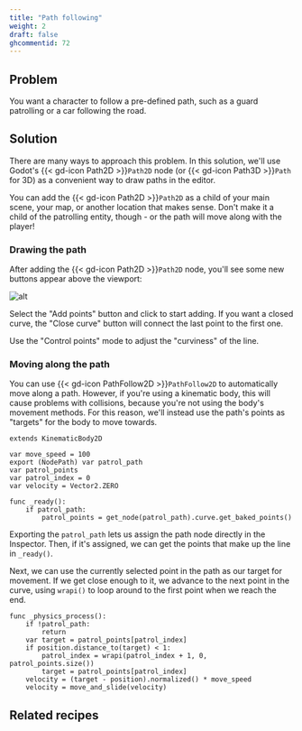 ```yaml
---
title: "Path following"
weight: 2
draft: false
ghcommentid: 72
---
```


## Problem

You want a character to follow a pre-defined path, such as a guard patrolling or a car following the road.

## Solution

There are many ways to approach this problem. In this solution, we'll use Godot's {{< gd-icon Path2D >}}`Path2D` node (or {{< gd-icon Path3D >}}`Path` for 3D) as a convenient way to draw paths in the editor.

You can add the {{< gd-icon Path2D >}}`Path2D` as a child of your main scene, your map, or another location that makes sense. Don't make it a child of the patrolling entity, though - or the path will move along with the player!

### Drawing the path

After adding the {{< gd-icon Path2D >}}`Path2D` node, you'll see some new buttons appear above the viewport:

![alt](/godot_recipes/img/path2d_buttons.png)

Select the "Add points" button and click to start adding. If you want a closed curve, the "Close curve" button will connect the last point to the first one.

Use the "Control points" mode to adjust the "curviness" of the line.

### Moving along the path

You can use {{< gd-icon PathFollow2D >}}`PathFollow2D` to automatically move along a path. However, if you're using a kinematic body, this will cause problems with collisions, because you're not using the body's movement methods. For this reason, we'll instead use the path's points as "targets" for the body to move towards.

```gdscript
extends KinematicBody2D

var move_speed = 100
export (NodePath) var patrol_path
var patrol_points
var patrol_index = 0
var velocity = Vector2.ZERO

func _ready():
    if patrol_path:
        patrol_points = get_node(patrol_path).curve.get_baked_points()
```

Exporting the `patrol_path` lets us assign the path node directly in the Inspector. Then, if it's assigned, we can get the points that make up the line in `_ready()`.

Next, we can use the currently selected point in the path as our target for movement. If we get close enough to it, we advance to the next point in the curve, using `wrapi()` to loop around to the first point when we reach the end.

```gdscript
func _physics_process():
    if !patrol_path:
        return
    var target = patrol_points[patrol_index]
    if position.distance_to(target) < 1:
        patrol_index = wrapi(patrol_index + 1, 0, patrol_points.size())
        target = patrol_points[patrol_index]
    velocity = (target - position).normalized() * move_speed
    velocity = move_and_slide(velocity)
```

## Related recipes

